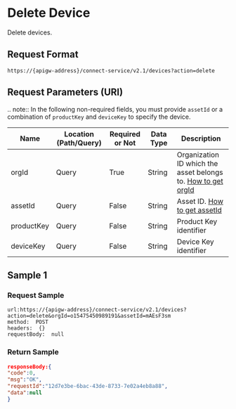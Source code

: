 # Delete Device



Delete devices.

## Request Format

```
https://{apigw-address}/connect-service/v2.1/devices?action=delete
```

## Request Parameters (URI)

.. note:: In the following non-required fields, you must provide `assetId` or a combination of `productKey` and `deviceKey` to specify the device.

| Name | Location (Path/Query) | Required or Not | Data Type | Description |
|---------------|------------------|----------|-----------|--------------|
| orgId         | Query            | True     | String    | Organization ID which the asset belongs to. [How to get orgId](/docs/api/en/latest/api_faqs#how-to-get-organization-id-orgid-orgid)                |
| assetId  | Query            | False   | String         | Asset ID. [How to get assetId](/docs/api/en/latest/api_faqs.html#how-to-get-asset-id-assetid-assetid) |
| productKey | Query          | False       | String       | Product Key identifier     |
| deviceKey | Query           | False      | String       | Device Key identifier         |




## Sample 1

### Request Sample

```
url:https://{apigw-address}/connect-service/v2.1/devices?action=delete&orgId=o15475450989191&assetId=mAEsF3sm
method:  POST
headers:  {}
requestBody:  null
```

### Return Sample

```json
responseBody:{
"code":0,
"msg":"OK",
"requestId":"12d7e3be-6bac-43de-8733-7e02a4eb8a88",
"data":null
}
```

